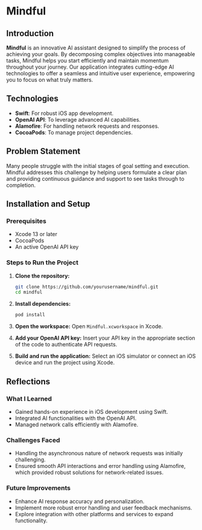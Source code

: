 # Mindful

## Introduction
**Mindful** is an innovative AI assistant designed to simplify the process of achieving your goals. By decomposing complex objectives into manageable tasks, Mindful helps you start efficiently and maintain momentum throughout your journey. Our application integrates cutting-edge AI technologies to offer a seamless and intuitive user experience, empowering you to focus on what truly matters.

## Technologies
- **Swift**: For robust iOS app development.
- **OpenAI API**: To leverage advanced AI capabilities.
- **Alamofire**: For handling network requests and responses.
- **CocoaPods**: To manage project dependencies.

## Problem Statement
Many people struggle with the initial stages of goal setting and execution. Mindful addresses this challenge by helping users formulate a clear plan and providing continuous guidance and support to see tasks through to completion.

## Installation and Setup

### Prerequisites
- Xcode 13 or later
- CocoaPods
- An active OpenAI API key

### Steps to Run the Project
1. **Clone the repository:**
   ```bash
   git clone https://github.com/yourusername/mindful.git
   cd mindful
   ```
2. **Install dependencies:**
   ```bash
   pod install
   ```
3. **Open the workspace:**
   Open `Mindful.xcworkspace` in Xcode.

4. **Add your OpenAI API key:**
   Insert your API key in the appropriate section of the code to authenticate API requests.

5. **Build and run the application:**
   Select an iOS simulator or connect an iOS device and run the project using Xcode.

## Reflections

### What I Learned
- Gained hands-on experience in iOS development using Swift.
- Integrated AI functionalities with the OpenAI API.
- Managed network calls efficiently with Alamofire.

### Challenges Faced
- Handling the asynchronous nature of network requests was initially challenging.
- Ensured smooth API interactions and error handling using Alamofire, which provided robust solutions for network-related issues.

### Future Improvements
- Enhance AI response accuracy and personalization.
- Implement more robust error handling and user feedback mechanisms.
- Explore integration with other platforms and services to expand functionality.

